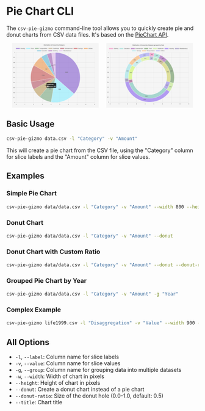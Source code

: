 # Pie Chart CLI

The `csv-pie-gizmo` command-line tool allows you to quickly create pie and donut charts from CSV data files. It's based on the [PieChart API](../api/pie.md).

<div style="display: flex; justify-content: center; gap: 20px;">
    <img src="../../screenshots/pie.png" alt="Sample Pie Chart" width="45%">
    <img src="../../screenshots/donut.png" alt="Sample Donut Chart" width="45%">
</div>

## Basic Usage

```bash
csv-pie-gizmo data.csv -l "Category" -v "Amount"
```

This will create a pie chart from the CSV file, using the "Category" column for slice labels and the "Amount" column for slice values.

## Examples

### Simple Pie Chart

```bash
csv-pie-gizmo data/data.csv -l "Category" -v "Amount" --width 800 --height 600
```

### Donut Chart

```bash
csv-pie-gizmo data/data.csv -l "Category" -v "Amount" --donut
```

### Donut Chart with Custom Ratio

```bash
csv-pie-gizmo data/data.csv -l "Category" -v "Amount" --donut --donut-ratio 0.7 --width 800 --height 600
```

### Grouped Pie Chart by Year

```bash
csv-pie-gizmo data/data.csv -l "Category" -v "Amount" -g "Year"
```

### Complex Example

```bash
csv-pie-gizmo life1999.csv -l "Disaggregation" -v "Value" --width 900 --height 700 --donut --donut-ratio 0.6 --title "Life Expectancy Distribution"
```

## All Options

- `-l`, `--label`: Column name for slice labels
- `-v`, `--value`: Column name for slice values
- `-g`, `--group`: Column name for grouping data into multiple datasets
- `-w`, `--width`: Width of chart in pixels
- `--height`: Height of chart in pixels
- `--donut`: Create a donut chart instead of a pie chart
- `--donut-ratio`: Size of the donut hole (0.0-1.0, default: 0.5)
- `--title`: Chart title
